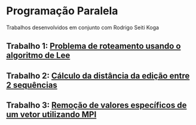 # Programação Paralela

Trabalhos desenvolvidos em conjunto com Rodrigo Seiti Koga

## Trabalho 1: [Problema de roteamento usando o algoritmo de Lee](ProgramacaoParalela/T1/Descricao.pdf)

## Trabalho 2: [Cálculo da distância da edição entre 2 sequências](ProgramacaoParalela/T2/Descricao.pdf)

## Trabalho 3: [Remoção de valores específicos de um vetor utilizando MPI](ProgramacaoParalela/T3/Descricao.pdf)
